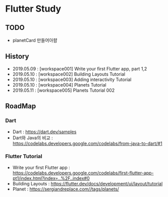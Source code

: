 # Flutter Study

## TODO

- planetCard 만들어아햠



## History

- 2019.05.09 : [workspace001] Write your first Flutter app, part 1,2 
- 2019.05.10 : [workspace002] Building Layouts Tutorial
- 2019.05.10 : [workspace003] Adding interactivity Tutorial
- 2019.05.10 : [workspace004] Planets Tutorial
- 2019.05.11 : [workspace005] Planets Tutorial 002



## RoadMap

### Dart

- Dart : <https://dart.dev/samples>
- Dart와 Java의 비교 : <https://codelabs.developers.google.com/codelabs/from-java-to-dart/#1>

### Flutter Tutorial

- Write your first Flutter app : <https://codelabs.developers.google.com/codelabs/first-flutter-app-pt1/index.html?index=..%2F..index#0>
- Building Layouts : <https://flutter.dev/docs/development/ui/layout/tutorial>
- Planet : https://sergiandreplace.com//tags/planets/

